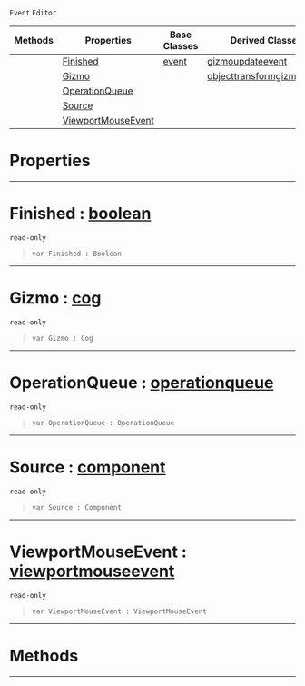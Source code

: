  `Event` `Editor`



|Methods|Properties|Base Classes|Derived Classes|
|---|---|---|---|
| |[ Finished](https://github.com/zeroengineteam/ZeroDocs/blob/master/code_reference/class_reference/gizmoevent.markdown#finished-zero-engine-doc)|[event](https://github.com/zeroengineteam/ZeroDocs/blob/master/code_reference/class_reference/event.markdown)|[gizmoupdateevent](https://github.com/zeroengineteam/ZeroDocs/blob/master/code_reference/class_reference/gizmoupdateevent.markdown)|
| |[ Gizmo](https://github.com/zeroengineteam/ZeroDocs/blob/master/code_reference/class_reference/gizmoevent.markdown#gizmo-zero-engine-docume)| |[objecttransformgizmoevent](https://github.com/zeroengineteam/ZeroDocs/blob/master/code_reference/class_reference/objecttransformgizmoevent.markdown)|
| |[ OperationQueue](https://github.com/zeroengineteam/ZeroDocs/blob/master/code_reference/class_reference/gizmoevent.markdown#operationqueue-zero-engi)| | |
| |[ Source](https://github.com/zeroengineteam/ZeroDocs/blob/master/code_reference/class_reference/gizmoevent.markdown#source-zero-engine-docum)| | |
| |[ ViewportMouseEvent](https://github.com/zeroengineteam/ZeroDocs/blob/master/code_reference/class_reference/gizmoevent.markdown#viewportmouseevent-zero)| | |


 #  Properties


---  
 #  Finished : [boolean](https://github.com/zeroengineteam/ZeroDocs/blob/master/code_reference/nada_base_types/boolean.markdown)

 `read-only`

> 
> ``` lang=cpp, name=Nada
> var Finished : Boolean


---  
 #  Gizmo : [cog](https://github.com/zeroengineteam/ZeroDocs/blob/master/code_reference/class_reference/cog.markdown)

 `read-only`

> 
> ``` lang=cpp, name=Nada
> var Gizmo : Cog


---  
 #  OperationQueue : [operationqueue](https://github.com/zeroengineteam/ZeroDocs/blob/master/code_reference/class_reference/operationqueue.markdown)

 `read-only`

> 
> ``` lang=cpp, name=Nada
> var OperationQueue : OperationQueue


---  
 #  Source : [component](https://github.com/zeroengineteam/ZeroDocs/blob/master/code_reference/class_reference/component.markdown)

 `read-only`

> 
> ``` lang=cpp, name=Nada
> var Source : Component


---  
 #  ViewportMouseEvent : [viewportmouseevent](https://github.com/zeroengineteam/ZeroDocs/blob/master/code_reference/class_reference/viewportmouseevent.markdown)

 `read-only`

> 
> ``` lang=cpp, name=Nada
> var ViewportMouseEvent : ViewportMouseEvent


---  
 #  Methods


---  
 

 
